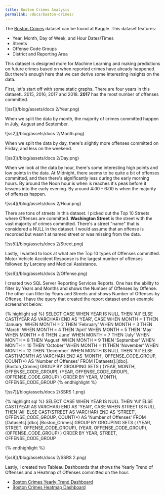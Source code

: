 ```yaml
---
title: Boston Crimes Analysis
permalink: /docs/boston-crimes/
---
```


The [Boston Crimes](https://www.kaggle.com/ankkur13/boston-crime-data) dataset can be found at Kaggle. This dataset features:

* Year, Month, Day of Week, and Hour Dates/Times
* Streets
* Offense Code Groups
* District and Reporting Area

This dataset is designed more for Machine Learning and making predictions on future crimes based on when reported crimes have already happened. But there's enough here that we can derive some interesting insights on the data.

First, let's start off with some static graphs. There are four years in this datasetL 2015, 2016, 2017 and 2018. **2017** has the most number of offenses committed.

![ss1](/blog/assets/docs 2/Year.png)

When we split the data by month, the majority of crimes committed happen in July, August and September.

![ss2](/blog/assets/docs 2/Month.png)

When we split the data by day, there's slightly more offenses committed on Friday, and less on the weekend.

![ss3](/blog/assets/docs 2/Day.png)

When we look at the data by hour, there's some interesting high points and low points in the data. At Midnight, there seems to be quite a bit of offenses committed, and then there's significantly less during the early morning hours. By around the Noon hour is when is reaches it's peak before it lessens into the early evening. By around 4:00 - 6:00 is when the majority of offenses happen.

![ss4](/blog/assets/docs 2/Hour.png)

There are tons of streets in this dataset. I picked out the Top 10 Streets where Offenses are committed. **Washington Street** is the street with the vast majority of crimes committed. There's a street "name" that is considered a NULL in the dataset. I would assume that an offense is recorded but wasn't at named street or was missing from the data. 

![ss5](/blog/assets/docs 2/Street.png)

Lastly, I wanted to look at what are the Top 10 types of Offenses committed. Motor Vehicle Accident Response is the largest number of offenses followed by Larceny and Medical Assistance.

![ss6](/blog/assets/docs 2/Offense.png)

I created two SQL Server Reporting Services Reports. One has the ability to filter by Years and Months and shows the Number of Offenses by Offense. The other can filter by Years and Streets and shows Number of Offenses by Offense. I have the query that created the report dataset and an example screenshot below:

{% highlight sql %}
SELECT
	CASE WHEN YEAR IS NULL THEN 'All' ELSE CAST(YEAR AS VARCHAR) END AS 'YEAR',
	CASE
		WHEN MONTH = 1 THEN 'January'
		WHEN MONTH = 2 THEN 'February'
		WHEN MONTH = 3 THEN 'March'
		WHEN MONTH = 4 THEN 'April'
		WHEN MONTH = 5 THEN 'May'
		WHEN MONTH = 6 THEN 'June'
		WHEN MONTH = 7 THEN 'July'
		WHEN MONTH = 8 THEN 'August'
		WHEN MONTH = 9 THEN 'September'
		WHEN MONTH = 10 THEN 'October'
		WHEN MONTH = 11 THEN 'November'
		WHEN MONTH = 12 THEN 'December'
		WHEN MONTH IS NULL THEN 'All' 
		ELSE CAST(MONTH AS VARCHAR) 
	END AS 'MONTH',
	OFFENSE_CODE_GROUP,
	COUNT(*) AS 'Number of Offenses'
FROM [Datasets].[dbo].[Boston_Crimes]
GROUP BY 
GROUPING SETS (
	(YEAR, MONTH, OFFENSE_CODE_GROUP),
	(YEAR, OFFENSE_CODE_GROUP),
	(OFFENSE_CODE_GROUP)
)
ORDER BY YEAR, MONTH, OFFENSE_CODE_GROUP
{% endhighlight %}

![ss7](/blog/assets/docs 2/SSRS 1.png)

{% highlight sql %}
SELECT
	CASE WHEN YEAR IS NULL THEN 'All' ELSE CAST(YEAR AS VARCHAR) END AS 'YEAR',
	CASE WHEN STREET IS NULL THEN 'All' ELSE CAST(STREET AS VARCHAR) END AS 'STREET',
	OFFENSE_CODE_GROUP,
	COUNT(*) AS 'Number of Offenses'
FROM [Datasets].[dbo].[Boston_Crimes]
GROUP BY 
GROUPING SETS (
	(YEAR, STREET, OFFENSE_CODE_GROUP),
	(YEAR, OFFENSE_CODE_GROUP),
	(OFFENSE_CODE_GROUP)
)
ORDER BY YEAR, STREET, OFFENSE_CODE_GROUP

{% endhighlight %}

![ss8](/blog/assets/docs 2/SSRS 2.png)

Lastly, I created two Tableau Dashboards that shows the Yearly Trend of Offenses and a Heatmap of Offenses committed on the hour.

* [Boston Crimes Yearly Trend Dashboard](https://public.tableau.com/profile/charlie.dalldorf7293#!/vizhome/BostonCrimesYearlyTrend/LineGraphDashboard)
* [Boston Crimes Heatmap Dashboard](https://public.tableau.com/profile/charlie.dalldorf7293#!/vizhome/BostonCrimesHeatmap/HeatmapDashboard)
